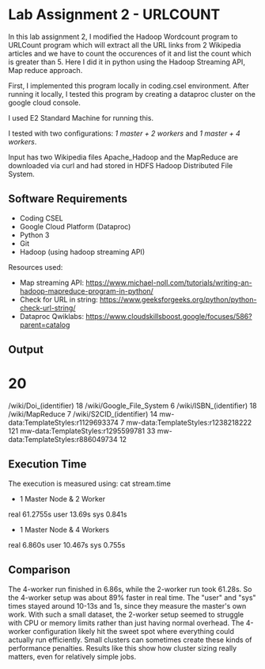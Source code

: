 # Lab Assignment 2 - URLCOUNT

In this lab assignment 2, I modified the Hadoop Wordcount program to URLCount program which will extract all the URL links from 2 Wikipedia articles and we have to count the occurences of it and list the count which is greater than 5. Here I did it in python using the Hadoop Streaming API, Map reduce approach.

First, I implemented this program locally in coding.csel environment. After running it locally, I tested this program by creating a dataproc cluster on the google cloud console.

I used E2 Standard Machine for running this.

I tested with two configurations:
 *1 master + 2 workers* and  *1 master + 4 workers*. 

Input has two Wikipedia files Apache_Hadoop and the MapReduce are downloaded via curl and had stored in HDFS Hadoop Distributed File System.

## Software Requirements
- Coding CSEL
- Google Cloud Platform (Dataproc)
- Python 3
- Git
- Hadoop (using hadoop streaming API)

Resources used:
- Map streaming API: https://www.michael-noll.com/tutorials/writing-an-hadoop-mapreduce-program-in-python/
- Check for URL in string: https://www.geeksforgeeks.org/python/python-check-url-string/
- Dataproc Qwiklabs: https://www.cloudskillsboost.google/focuses/586?parent=catalog



## Output 

#	20
/wiki/Doi_(identifier)	18
/wiki/Google_File_System	6
/wiki/ISBN_(identifier)	18
/wiki/MapReduce	7
/wiki/S2CID_(identifier)	14
mw-data:TemplateStyles:r1129693374	7
mw-data:TemplateStyles:r1238218222	121
mw-data:TemplateStyles:r1295599781	33
mw-data:TemplateStyles:r886049734	12




## Execution Time 
The execution is measured using: cat stream.time

- 1 Master Node & 2 Worker

real 61.2755s
user 13.69s
sys 0.841s



- 1 Master Node & 4 Workers

real 6.860s
user 10.467s
sys 0.755s



## Comparison
The 4-worker run finished in 6.86s, while the 2-worker run took 61.28s. So the 4-worker setup was about 89% faster in real time.
The "user" and "sys" times stayed around 10-13s and 1s, since they measure the master's own work. 
With such a small dataset, the 2-worker setup seemed to struggle with CPU or memory limits rather than just having normal overhead. The 4-worker configuration likely hit the sweet spot where everything could actually run efficiently.
Small clusters can sometimes create these kinds of performance penalties. Results like this show how cluster sizing really matters, even for relatively simple jobs.






